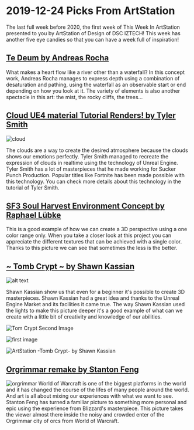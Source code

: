 # 2019-12-24 Picks From ArtStation
The last full week before 2020, the first week of This Week In ArtStation presented to you by ArtStation of Design of DSC IZTECH! This week has another five eye candies so that you can have a week full of inspiration!

## [Te Deum by Andreas Rocha](https://www.artstation.com/artwork/e0L8rZ)
What makes a heart flow like a river other than a waterfall? In this concept work, Andreas Rocha manages to express depth using a combination of desaturation and pathing, using the waterfall as an observable start or end depending on how you look at it. The variety of elements is also another spectacle in this art: the mist, the rocky cliffs, the trees...

## [Cloud UE4 material Tutorial Renders! by Tyler Smith](https://www.artstation.com/artwork/aRgGDJ)

![cloud](https://cdnb.artstation.com/p/assets/images/images/015/732/147/large/tyler-smith-render06.jpg?1549419596 "")

The clouds are a way to create the desired atmosphere because the clouds shows our emotions perfectly. Tyler Smith managed to recreate the expression of clouds in realtime using the technology of Unreal Engine. Tyler Smith has a lot of masterpieces that he made working for Sucker Punch Production. Popular titles like Fortnite has been made possible with this technology. You can check more details about this technology in the tutorial of Tyler Smith.

## [SF3 Soul Harvest Environment Concept by Raphael Lübke](https://www.artstation.com/artwork/Oy3Wqb)
This is a good example of how we can create a 3D perspective using a one color range only. When you take a closer look at this project you can appreciate the different textures that can be achieved with a single color. Thanks to this picture we can see that sometimes the less is the better.

## [~ Tomb Crypt ~ by Shawn Kassian](https://www.artstation.com/artwork/A9arxq)

![alt text](https://cdna.artstation.com/p/assets/images/images/018/728/448/large/shawn-kassian-funproject-4.jpg?1560470729)

Shawn Kassian show us that even for a beginner it's possible to create 3D masterpieces. Shawn Kassian had a great idea and thanks to the Unreal Engine Market and its facilities it came true. The way Shawn Kassian used the lights to make this picture deeper it's a good example of what can we create with a little bit of creativity and knowledge of our abilities.

![Tom Crypt Second Image](https://cdnb.artstation.com/p/assets/images/images/018/728/445/large/shawn-kassian-funproject-1.jpg?1560470720)

![first image](https://cdna.artstation.com/p/assets/images/images/018/728/448/large/shawn-kassian-funproject-4.jpg?1560470729)

![ArtStation -Tomb Crypt- by Shawn Kassian](https://cdnb.artstation.com/p/assets/images/images/018/728/447/large/shawn-kassian-funproject-3.jpg?1560470726)

## [Orgrimmar remake by Stanton Feng](https://www.artstation.com/artwork/aRVPXk)
![orgrimmar](https://cdnb.artstation.com/p/assets/images/images/021/122/295/large/stanton-feng-orgrimmar-b-version.jpg?1570475144)
World of Warcraft is one of the biggest platforms in the world and it has changed the course of the lifes of many people around the world. And art is all about mixing our experiences with what we want to see. Stanton Feng has turned a familiar picture to something more personal and epic using the experience from Blizzard's masterpiece. This picture takes the viewer almost there inside the noisy and crowded enter of the Orgrimmar city of orcs from World of Warcraft.
